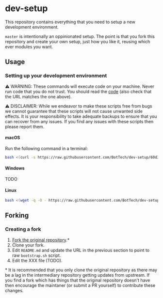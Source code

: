 # dev-setup

This repository contains everything that you need to setup a new development environment.

`master` is intentionally an oppinionated setup. The point is that you fork this repository and create your own setup, just how you like it, reusing which ever modules you want.

## Usage

### Setting up your development environment

⚠️ WARNING: These commands will execute code on your machine. Never run code that you do not trust. You should read the [code](https://raw.githubusercontent.com/BotTech/dev-setup/60d36a30887d7ad3200bf02a55ab68e125731709/bootstrap.sh) (also check that the URL matches the one above).

⚠️ DISCLAIMER: While we endeavor to make these scripts free from bugs we cannot guarantee that these scripts will not cause unwanted side effects. It is your responsibility to take adequate backups to ensure that you can recover from any issues. If you find any issues with these scripts then please report them.

#### macOS

Run the following command in a terminal:
```bash
bash <(curl -s https://raw.githubusercontent.com/BotTech/dev-setup/60d36a30887d7ad3200bf02a55ab68e125731709/bootstrap.sh)
```

#### Windows

TODO

#### Linux

```bash
bash <(wget -q -O - https://raw.githubusercontent.com/BotTech/dev-setup/60d36a30887d7ad3200bf02a55ab68e125731709/bootstrap.sh)
```

## Forking

### Creating a fork

1. [Fork the original repository](fork-do-not-change-this).*
1. Clone your fork.
1. Edit `README.md` and update the URL in the previous section to point to raw `bootstrap.sh` script.
1. Edit the XXX file (TODO).

\* It is recommended that you only clone the original repository as there may be a lag in the intermediary repository getting updates from upstream. If you find a fork which has things that the original repository doesn't have then encourage the maintaner (or submit a PR yourself) to contribute these changes.

[fork-do-not-change-this]: https://github.com/BotTech/dev-setup/fork
